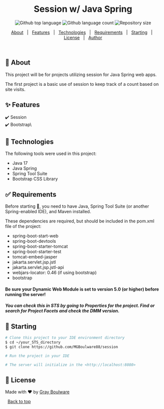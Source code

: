 <!-- <div align="center" id="top"> 
  <img src="./.github/app.gif" alt="Session" />

  &#xa0;
</div> -->

<h1 align="center">Session w/ Java Spring</h1>

<p align="center">
  <img alt="Github top language" src="https://img.shields.io/github/languages/top/MGBoulware88/session?color=56BEB8">
  <img alt="Github language count" src="https://img.shields.io/github/languages/count/MGBoulware88/session?color=56BEB8">
  <img alt="Repository size" src="https://img.shields.io/github/repo-size/MGBoulware88/session?color=56BEB8">
  <!-- <img alt="Github issues" src="https://img.shields.io/github/issues/MGBoulware88/session?color=56BEB8" /> -->
  <!-- <img alt="Github forks" src="https://img.shields.io/github/forks/MGBoulware88/session?color=56BEB8" /> -->
  <!-- <img alt="Github stars" src="https://img.shields.io/github/stars/MGBoulware88/session?color=56BEB8" /> -->
</p>

<!-- Status -->

<!-- <h4 align="center"> 
	🚧  Session 🚀 Under construction...  🚧
</h4> 

<hr> -->

<p align="center">
  <a href="#dart-about">About</a> &#xa0; | &#xa0; 
  <a href="#sparkles-features">Features</a> &#xa0; | &#xa0;
  <a href="#rocket-technologies">Technologies</a> &#xa0; | &#xa0;
  <a href="#white_check_mark-requirements">Requirements</a> &#xa0; | &#xa0;
  <a href="#checkered_flag-starting">Starting</a> &#xa0; | &#xa0;
  <a href="#memo-license">License</a> &#xa0; | &#xa0;
  <a href="https://github.com/MGBoulware88" target="_blank">Author</a>
</p>

<br>

## :dart: About ##

This project will be for projects utilizing session for Java Spring web apps.

The first project is a basic use of session to keep track of a count based on site visits.

## :sparkles: Features ##

:heavy_check_mark: Session\
:heavy_check_mark: Bootstrap\
<!-- :heavy_check_mark: Feature 3; -->

## :rocket: Technologies ##

The following tools were used in this project:

- Java 17
- Java Spring
- Spring Tool Suite
- Bootstrap CSS Library

## :white_check_mark: Requirements ##

Before starting :checkered_flag:, you need to have Java, Spring Tool Suite (or another Spring-enabled IDE), and Maven installed.

These dependencies are required, but should be included in the pom.xml file of the project:
- spring-boot-start-web
- spring-boot-devtools
- spring-boot-starter-tomcat
- spring-boot-starter-test
- tomcat-embed-jasper
- jakarta.servlet.jsp.jstl
- jakarta.servlet.jsp.jstl-api
- webjars-locator: 0.46 (if using bootstrap)
- bootstrap

#### Be sure your Dynamic Web Module is set to version 5.0 (or higher) before running the server!
##### You can check this in STS by going to Properties for the project. Find or search for Project Facets and check the DMM version.

## :checkered_flag: Starting ##

```bash
# Clone this project to your IDE environment directory
$ cd ~/your_STS_directory
$ git clone https://github.com/MGBoulware88/session

# Run the project in your IDE

# The server will initialize in the <http://localhost:8080>
```

## :memo: License ##

Made with :heart: by <a href="https://github.com/MGBoulware88" target="_blank">Gray Boulware</a>

&#xa0;
<a href="#top">Back to top</a>
